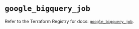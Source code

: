# `google_bigquery_job`

Refer to the Terraform Registry for docs: [`google_bigquery_job`](https://registry.terraform.io/providers/hashicorp/google/6.32.0/docs/resources/bigquery_job).
